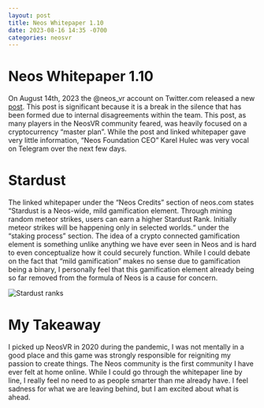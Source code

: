 ```yaml
---
layout: post
title: Neos Whitepaper 1.10
date: 2023-08-16 14:35 -0700
categories: neosvr
---
```

# Neos Whitepaper 1.10

On August 14th, 2023 the @neos_vr account on Twitter.com released a new [post](https://twitter.com/neos_vr/status/1691112945617444864?s=20). This post is significant because it is a break in the silence that has been formed due to internal disagreements within the team. This post, as many players in the NeosVR community feared, was heavily focused on a cryptocurrency “master plan”. While the post and linked whitepaper gave very little information, “Neos Foundation CEO” Karel Hulec was very vocal on Telegram over the next few days. 

# Stardust

The linked whitepaper under the “Neos Credits” section of neos.com states “Stardust is a Neos-wide, mild gamification element. Through mining random meteor strikes, users can earn a higher Stardust Rank. Initially meteor strikes will be happening only in selected worlds.“ under the “staking process” section. The idea of a crypto connected gamification element is something unlike anything we have ever seen in Neos and is hard to even conceptualize how it could securely function. While I could debate on the fact that “mild gamification” makes no sense due to gamification being a binary, I personally feel that this gamification element already being so far removed from the formula of Neos is a cause for concern.


![Stardust ranks](https://alizardguy.github.io/myblog/assets/images/neosvr/stardust-ranks.png)

# My Takeaway

I picked up NeosVR in 2020 during the pandemic, I was not mentally in a good place and this game was strongly responsible for reigniting my passion to create things. The Neos community is the first community I have ever felt at home online. While I could go through the whitepaper line by line, I really feel no need to as people smarter than me already have. I feel sadness for what we are leaving behind, but I am excited about what is ahead. 